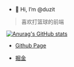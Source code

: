 - 👋 Hi, I’m @duzit 
> 喜欢打篮球的前端

[![Anurag's GitHub stats](https://github-readme-stats.vercel.app/api?username=duzit)](https://github.com/anuraghazra/github-readme-stats)

- [Github Page](https://duzit.github.io/)

- [掘金](https://juejin.cn/user/2981531267631864)

<!---
duzit/duzit is a ✨ special ✨ repository because its `README.md` (this file) appears on your GitHub profile.
You can click the Preview link to take a look at your changes.
--->
